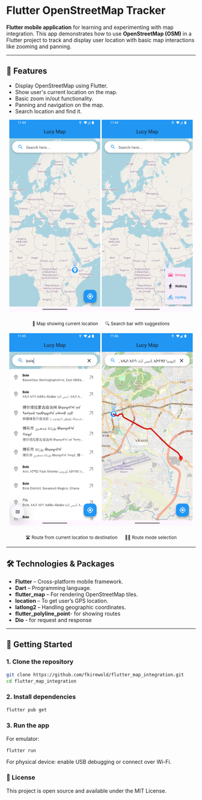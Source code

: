# Flutter OpenStreetMap Tracker

**Flutter mobile application** for learning and experimenting with map integration. This app demonstrates how to use **OpenStreetMap (OSM)** in a Flutter project to track and display user location with basic map interactions like zooming and panning.

---
## 📌 Features
- Display OpenStreetMap using Flutter.
- Show user's current location on the map.
- Basic zoom in/out functionality.
- Panning and navigation on the map.
- Search location and find it.
<p float="left" align="center">
  <img src="https://github.com/fkirewold/flutter_map_integration/blob/main/Screenshot_1757493889.png" width="48%" />
  <img src="https://github.com/fkirewold/flutter_map_integration/blob/main/Screenshot_1757493896.png" width="48%" />
</p>
<p float="left" align="center">
  <sub>📍 Map showing current location &nbsp;&nbsp;&nbsp;&nbsp; 🔍 Search bar with suggestions</sub>
</p>
<p float="left" align="center">
  <img src="https://github.com/fkirewold/flutter_map_integration/blob/main/Screenshot_1757493912.png" width="48%" />
  <img src="https://github.com/fkirewold/flutter_map_integration/blob/main/Screenshot_1757493977.png" width="48%" />
</p>
<p float="left" align="center">
  <sub>🛣 Route from current location to destination &nbsp;&nbsp;&nbsp;&nbsp; 🚴‍♂️ Route mode selection</sub>
</p>

---

## 🛠️ Technologies & Packages
- **Flutter** – Cross-platform mobile framework.
- **Dart** – Programming language.
- **flutter_map** – For rendering OpenStreetMap tiles.
- **location** – To get user’s GPS location.
- **latlong2** – Handling geographic coordinates.
-  **flutter_polyline_point**- for showing routes
-  **Dio** - for request and response
---

## 🚀 Getting Started

### 1. Clone the repository
```bash
git clone https://github.com/fkirewold/flutter_map_integration.git
cd flutter_map_integration
 ``` 
### 2. Install dependencies
```bash
flutter pub get
 ```  
### 3. Run the app
For emulator:
```bash
flutter run
 ``` 
For physical device: enable USB debugging or connect over Wi-Fi.

###  **📄 License**
This project is open source and available under the MIT License.
